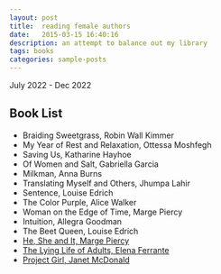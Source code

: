 ```yaml
---
layout: post
title:  reading female authors
date:   2015-03-15 16:40:16
description: an attempt to balance out my library
tags: books
categories: sample-posts
---
```


July 2022 - Dec 2022

## Book List
-   Braiding Sweetgrass, Robin Wall Kimmer
-   My Year of Rest and Relaxation, Ottessa Moshfegh
-   Saving Us, Katharine Hayhoe
-   Of Women and Salt, Gabriella Garcia
-   Milkman, Anna Burns
-   Translating Myself and Others, Jhumpa Lahir
-   Sentence, Louise Edrich
-   The Color Purple, Alice Walker
-   Woman on the Edge of Time, Marge Piercy
-   Intuition, Allegra Goodman
-   The Beet Queen, Louise Edrich
-   [He, She and It, Marge Piercy](https://kennykos.github.io/books/he-she-and-it/)
-   [The Lying Life of Adults, Elena Ferrante](https://kennykos.github.io/books/the-lying-life-of-adults/)
-   [Project Girl, Janet McDonald](https://kennykos.github.io/books/project-girl/)